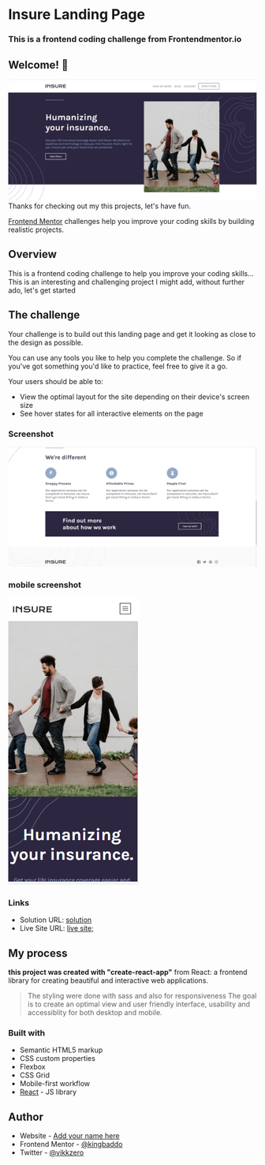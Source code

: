 # Insure Landing Page

### This is a frontend coding challenge from Frontendmentor.io

## Welcome! 👋

![Design preview for Insure landing page coding challenge](./insure.png)
Thanks for checking out my this projects, let's have fun.

[Frontend Mentor](https://www.frontendmentor.io) challenges help you improve your coding skills by building realistic projects.

## Overview

This is a frontend coding challenge to help you improve your coding skills... This is an interesting and challenging project I might add, without further ado, let's get started

## The challenge

Your challenge is to build out this landing page and get it looking as close to the design as possible.

You can use any tools you like to help you complete the challenge. So if you've got something you'd like to practice, feel free to give it a go.

Your users should be able to:

- View the optimal layout for the site depending on their device's screen size
- See hover states for all interactive elements on the page

### Screenshot

![](./insure2.png)

### mobile screenshot

![](./insure-mob.png)

### Links

- Solution URL: [solution](https://www.frontendmentor.io/solutions/react-job-listing-with-filtering-_TeWqNka8)
- Live Site URL: [live site](https://myjob-listing-react.netlify.app/);

## My process

**this project was created with "create-react-app"** from React: a frontend library for creating beautiful and interactive web applications.

> The styling were done with sass and also for responsiveness
> The goal is to create an optimal view and user friendly interface, usability and accessiblity for both desktop and mobile.

### Built with

- Semantic HTML5 markup
- CSS custom properties
- Flexbox
- CSS Grid
- Mobile-first workflow
- [React](https://reactjs.org/) - JS library

## Author

- Website - [Add your name here](https://ebukaeze.netlify.app)
- Frontend Mentor - [@kingbaddo](https://www.frontendmentor.io/profile/kingbaddo)
- Twitter - [@vikkzero](https://www.twitter.com/vikkzero)

